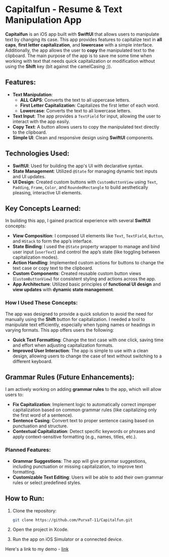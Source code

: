 # Capitalfun - Resume & Text Manipulation App

**Capitalfun** is an iOS app built with **SwiftUI** that allows users to manipulate text by changing its case. This app provides features to capitalize text in **all caps**, **first letter capitalization**, and **lowercase** with a simple interface. Additionally, the app allows the user to **copy** the manipulated text to the clipboard. The main purpose of the app is to save me some time when working with text that needs quick capitalization or modification without using the **Shift** key (bit against the camelCasing ;)).

## Features:
- **Text Manipulation**: 
  - **ALL CAPS**: Converts the text to all uppercase letters.
  - **First Letter Capitalization**: Capitalizes the first letter of each word.
  - **Lowercase**: Converts the text to all lowercase letters.
- **Text Input**: The app provides a `TextField` for input, allowing the user to interact with the app easily.
- **Copy Text**: A button allows users to copy the manipulated text directly to the clipboard.
- **Simple UI**: Clean and responsive design using **SwiftUI** components.

## Technologies Used:
- **SwiftUI**: Used for building the app's UI with declarative syntax.
- **State Management**: Utilized `@State` for managing dynamic text inputs and UI updates.
- **UI Design**: Created custom buttons with `CustomButtonView` using `Text`, `Padding`, `Frame`, `Color`, and `RoundedRectangle` to build aesthetically pleasing, interactive UI elements.

## Key Concepts Learned:
In building this app, I gained practical experience with several **SwiftUI** concepts:
- **View Composition**: I composed UI elements like `Text`, `TextField`, `Button`, and `HStack` to form the app’s interface.
- **State Binding**: I used the `@State` property wrapper to manage and bind user input (`userText`) and control the app’s state (like toggling between capitalization modes).
- **Action Handling**: Implemented custom actions for buttons to change the text case or copy text to the clipboard.
- **Custom Components**: Created reusable custom button views (`CustomButtonView`) for consistent styling and actions across the app.
- **App Architecture**: Utilized basic principles of **functional UI design** and **view updates** with **dynamic state management**.

### How I Used These Concepts:
The app was designed to provide a quick solution to avoid the need for manually using the **Shift** button for capitalization. I needed a tool to manipulate text efficiently, especially when typing names or headings in varying formats. This app offers users the following:
- **Quick Text Formatting**: Change the text case with one click, saving time and effort when adjusting capitalization formats.
- **Improved User Interaction**: The app is simple to use with a clean design, allowing users to change the case of text without switching to a different keyboard.

## Grammar Rules (Future Enhancements):
I am actively working on adding **grammar rules** to the app, which will allow users to:
- **Fix Capitalization**: Implement logic to automatically correct improper capitalization based on common grammar rules (like capitalizing only the first word of a sentence).
- **Sentence Casing**: Convert text to proper sentence casing based on punctuation and structure.
- **Contextual Capitalization**: Detect specific keywords or phrases and apply context-sensitive formatting (e.g., names, titles, etc.).

### Planned Features:
- **Grammar Suggestions**: The app will give grammar suggestions, including punctuation or missing capitalization, to improve text formatting.
- **Customizable Text Editing**: Users will be able to add their own grammar rules or select predefined styles.

## How to Run:
1. Clone the repository:
   ```bash
   git clone https://github.com/PurvaT-11/Capitalfun.git
2. Open the project in Xcode.

3. Run the app on iOS Simulator or a connected device.

Here's a link to my demo - [link](https://drive.google.com/file/d/111OzqnHSUOL8oRxmAdSA6r_0JbEITCE_/view?usp=sharing)
